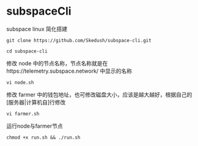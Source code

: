 # subspaceCli

subspace linux 简化搭建

```
git clone https://github.com/Skedush/subspace-cli.git
```

```
cd subspace-cli
```

修改 node 中的节点名称，节点名称就是在https://telemetry.subspace.network/ 中显示的名称

```
vi node.sh
```

修改 farmer 中的钱包地址，也可修改磁盘大小，应该是越大越好，根据自己的\[服务器|计算机自\]行修改

```
vi farmer.sh
```

运行node与farmer节点
```
chmod +x run.sh && ./run.sh
```

